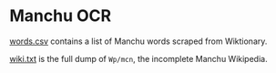 # Manchu OCR

[words.csv](wiktionary/words.csv) contains a list of Manchu words scraped from Wiktionary.

[wiki.txt](wikipedia/wiki.txt) is the full dump of `Wp/mcn`, the incomplete Manchu Wikipedia.

